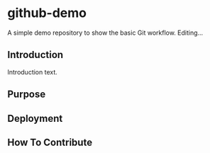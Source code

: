 # github-demo

A simple demo repository to show the basic Git workflow.
Editing...

## Introduction

Introduction text.

## Purpose

## Deployment

## How To Contribute
